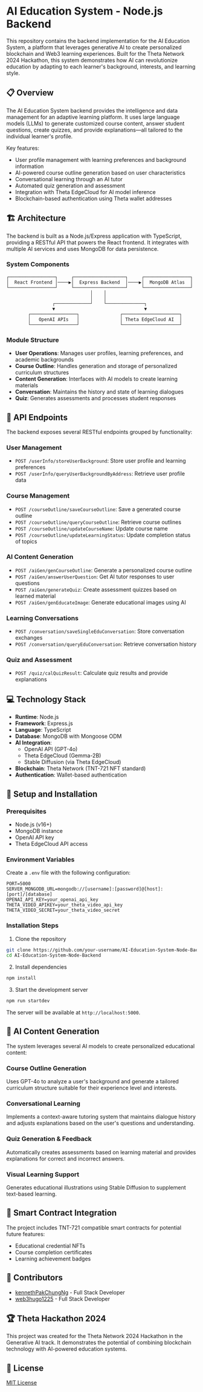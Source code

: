 # AI Education System - Node.js Backend

This repository contains the backend implementation for the AI Education System, a platform that leverages generative AI to create personalized blockchain and Web3 learning experiences. Built for the Theta Network 2024 Hackathon, this system demonstrates how AI can revolutionize education by adapting to each learner's background, interests, and learning style.

## 📋 Overview

The AI Education System backend provides the intelligence and data management for an adaptive learning platform. It uses large language models (LLMs) to generate customized course content, answer student questions, create quizzes, and provide explanations—all tailored to the individual learner's profile.

Key features:
- User profile management with learning preferences and background information
- AI-powered course outline generation based on user characteristics
- Conversational learning through an AI tutor
- Automated quiz generation and assessment
- Integration with Theta EdgeCloud for AI model inference
- Blockchain-based authentication using Theta wallet addresses

## 🏗️ Architecture

The backend is built as a Node.js/Express application with TypeScript, providing a RESTful API that powers the React frontend. It integrates with multiple AI services and uses MongoDB for data persistence.

### System Components

```
┌─────────────────┐     ┌───────────────────┐     ┌─────────────────┐
│  React Frontend │────▶│  Express Backend  │────▶│  MongoDB Atlas  │
└─────────────────┘     └───────────────────┘     └─────────────────┘
                               │    │
                               │    │
                 ┌─────────────┘    └──────────────┐
                 ▼                                 ▼
        ┌─────────────────┐               ┌─────────────────────┐
        │   OpenAI APIs   │               │ Theta EdgeCloud AI  │
        └─────────────────┘               └─────────────────────┘
```

### Module Structure

- **User Operations**: Manages user profiles, learning preferences, and academic backgrounds
- **Course Outline**: Handles generation and storage of personalized curriculum structures
- **Content Generation**: Interfaces with AI models to create learning materials
- **Conversation**: Maintains the history and state of learning dialogues
- **Quiz**: Generates assessments and processes student responses

## 🚀 API Endpoints

The backend exposes several RESTful endpoints grouped by functionality:

### User Management
- `POST /userInfo/storeUserBackground`: Store user profile and learning preferences
- `POST /userInfo/queryUserBackgroundByAddress`: Retrieve user profile data

### Course Management
- `POST /courseOutline/saveCourseOutline`: Save a generated course outline
- `POST /courseOutline/queryCourseOutline`: Retrieve course outlines
- `POST /courseOutline/updateCourseName`: Update course name
- `POST /courseOutline/updateLearningStatus`: Update completion status of topics

### AI Content Generation
- `POST /aiGen/genCourseOutline`: Generate a personalized course outline
- `POST /aiGen/answerUserQuestion`: Get AI tutor responses to user questions
- `POST /aiGen/generateQuiz`: Create assessment quizzes based on learned material
- `POST /aiGen/genEducateImage`: Generate educational images using AI

### Learning Conversations
- `POST /conversation/saveSingleEduConversation`: Store conversation exchanges
- `POST /conversation/queryEduConversation`: Retrieve conversation history

### Quiz and Assessment
- `POST /quiz/calQuizResult`: Calculate quiz results and provide explanations

## 💻 Technology Stack

- **Runtime**: Node.js
- **Framework**: Express.js
- **Language**: TypeScript
- **Database**: MongoDB with Mongoose ODM
- **AI Integration**: 
  - OpenAI API (GPT-4o)
  - Theta EdgeCloud (Gemma-2B)
  - Stable Diffusion (via Theta EdgeCloud)
- **Blockchain**: Theta Network (TNT-721 NFT standard)
- **Authentication**: Wallet-based authentication

## 🔧 Setup and Installation

### Prerequisites
- Node.js (v16+)
- MongoDB instance
- OpenAI API key
- Theta EdgeCloud API access

### Environment Variables
Create a `.env` file with the following configuration:
```
PORT=5000
SERVER_MONGODB_URL=mongodb://[username]:[password]@[host]:[port]/[database]
OPENAI_API_KEY=your_openai_api_key
THETA_VIDEO_APIKEY=your_theta_video_api_key
THETA_VIDEO_SECRET=your_theta_video_secret
```

### Installation Steps
1. Clone the repository
```bash
git clone https://github.com/your-username/AI-Education-System-Node-Backend.git
cd AI-Education-System-Node-Backend
```

2. Install dependencies
```bash
npm install
```

3. Start the development server
```bash
npm run startdev
```

The server will be available at `http://localhost:5000`.

## 🧠 AI Content Generation

The system leverages several AI models to create personalized educational content:

### Course Outline Generation
Uses GPT-4o to analyze a user's background and generate a tailored curriculum structure suitable for their experience level and interests.

### Conversational Learning
Implements a context-aware tutoring system that maintains dialogue history and adjusts explanations based on the user's questions and understanding.

### Quiz Generation & Feedback
Automatically creates assessments based on learning material and provides explanations for correct and incorrect answers.

### Visual Learning Support
Generates educational illustrations using Stable Diffusion to supplement text-based learning.

## 🔐 Smart Contract Integration

The project includes TNT-721 compatible smart contracts for potential future features:
- Educational credential NFTs
- Course completion certificates
- Learning achievement badges

## 🤝 Contributors

- [kennethPakChungNg](https://github.com/kennethPakChungNg) - Full Stack Developer
- [web3hugo1225](https://github.com/web3hugo1225) - Full Stack Developer

## 🏆 Theta Hackathon 2024

This project was created for the Theta Network 2024 Hackathon in the Generative AI track. It demonstrates the potential of combining blockchain technology with AI-powered education systems.

## 📄 License

[MIT License](LICENSE)
